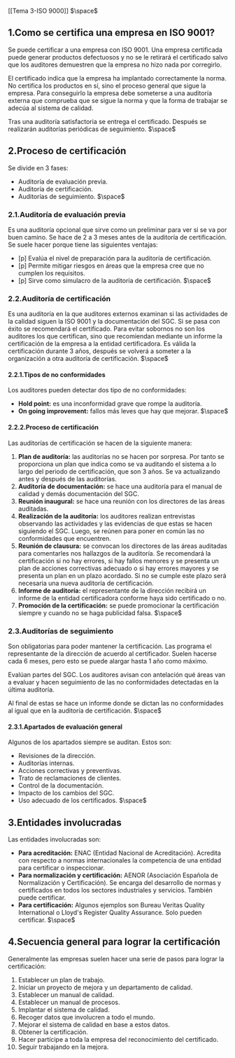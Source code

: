 [[Tema 3-ISO 9000]]
$\space$
## 1.Como se certifica una empresa en ISO 9001?
Se puede certificar a una empresa con ISO 9001. Una empresa certificada puede generar productos defectuosos y no se le retirará el certificado salvo que los auditores demuestren que la empresa no hizo nada por corregirlo.

El certificado indica que la empresa ha implantado correctamente la norma. No certifica los productos en sí, sino el proceso general que sigue la empresa. Para conseguirlo la empresa debe someterse a una auditoría externa que comprueba que se sigue la norma y que la forma de trabajar se adecúa al sistema de calidad.

Tras una auditoría satisfactoria se entrega el certificado. Después se realizarán auditorías periódicas de seguimiento.
$\space$
## 2.Proceso de certificación
Se divide en 3 fases:
+ Auditoría de evaluación previa.
+ Auditoría de certificación.
+ Auditorías de seguimiento.
$\space$
### 2.1.Auditoría de evaluación previa
Es una auditoría opcional que sirve como un preliminar para ver si se va por buen camino. Se hace de 2 a 3 meses antes de la auditoría de certificación. Se suele hacer porque tiene las siguientes ventajas:
+ [p] Evalúa el nivel de preparación para la auditoría de certificación.
+ [p] Permite mitigar riesgos en áreas que la empresa cree que no cumplen los requisitos.
+ [p] Sirve como simulacro de la auditoría de certificación.
$\space$
### 2.2.Auditoría de certificación
Es una auditoría en la que auditores externos examinan si las actividades de la calidad siguen la ISO 9001 y la documentación del SGC. Si se pasa con éxito se recomendará el certificado. Para evitar sobornos no son los auditores los que certifican, sino que recomiendan mediante un informe la certificación de la empresa a la entidad certificadora. Es válida la certificación durante 3 años, después se volverá a someter a la organización a otra auditoría de certificación.
$\space$
#### 2.2.1.Tipos de no conformidades
Los auditores pueden detectar dos tipo de no conformidades:
+ **Hold point:** es una inconformidad grave que rompe la auditoría.
+ **On going improvement:** fallos más leves que hay que mejorar.
$\space$
#### 2.2.2.Proceso de certificación
Las auditorías de certificación se hacen de la siguiente manera:
1. **Plan de auditoría:** las auditorías no se hacen por sorpresa. Por tanto se proporciona un plan que indica como se va auditando el sistema a lo largo del periodo de certificación, que son 3 años. Se va actualizando antes y después de las auditorías.
2. **Auditoría de documentación:** se hace una auditoría para el manual de calidad y demás documentación del SGC.
3. **Reunión inaugural:** se hace una reunión con los directores de las áreas auditadas.
4. **Realización de la auditoría:** los auditores realizan entrevistas observando las actividades y las evidencias de que estas se hacen siguiendo el SGC. Luego, se reúnen para poner en común las no conformidades que encuentren.
5. **Reunión de clausura:** se convocan los directores de las áreas auditadas para comentarles nos hallazgos de la auditoría.  Se recomendará la certificación si no hay errores, si hay fallos menores y se presenta un plan de acciones correctivas adecuado o si hay errores mayores y se presenta un plan en un plazo acordado. Si no se cumple este plazo será necesaria una nueva auditoría de certificación.
6. **Informe de auditoría:** el representante de la dirección recibirá un informe de la entidad certificadora conforme haya sido certificado o no.
7. **Promoción de la certificación:** se puede promocionar la certificación siempre y cuando no se haga publicidad falsa.
$\space$
### 2.3.Auditorías de seguimiento
Son obligatorias para poder mantener la certificación. Las programa el representante de la dirección de acuerdo al certificador. Suelen hacerse cada 6 meses, pero esto se puede alargar hasta 1 año como máximo. 

Evalúan partes del SGC. Los auditores avisan con antelación qué áreas van a evaluar y hacen seguimiento de las no conformidades detectadas en la última auditoría.

Al final de estas se hace un informe donde se dictan las no conformidades al igual que en la auditoría de certificación.
$\space$
#### 2.3.1.Apartados de evaluación general
Algunos de los apartados siempre se auditan. Estos son:
+ Revisiones de la dirección.
+ Auditorías internas.
+ Acciones correctivas y preventivas.
+ Trato de reclamaciones de clientes.
+ Control de la documentación.
+ Impacto de los cambios del SGC.
+ Uso adecuado de los certificados.
$\space$
## 3.Entidades involucradas
Las entidades involucradas son:
+ **Para acreditación:** ENAC (Entidad Nacional de Acreditación). Acredita con respecto a normas internacionales la competencia de una entidad para certificar o inspeccionar. 
+ **Para normalización y certificación:** AENOR (Asociación Española de Normalización y Certificación). Se encarga del desarrollo de normas y certificados en todos los sectores industriales y servicios. También puede certificar.
+ **Para certificación:** Algunos ejemplos son Bureau Veritas Quality International o Lloyd's Register Quality Assurance. Solo pueden certificar.
$\space$
## 4.Secuencia general para lograr la certificación
Generalmente las empresas suelen hacer una serie de pasos para lograr la certificación:
1. Establecer un plan de trabajo.
2. Iniciar un proyecto de mejora y un departamento de calidad.
3. Establecer un manual de calidad.
4. Establecer un manual de procesos.
5. Implantar el sistema de calidad.
6. Recoger datos que involucren a todo el mundo.
7. Mejorar el sistema de calidad en base a estos datos.
8. Obtener la certificación.
9. Hacer partícipe a toda la empresa del reconocimiento del certificado.
10. Seguir trabajando en la mejora.